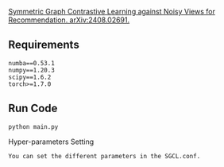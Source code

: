[Symmetric Graph Contrastive Learning against Noisy Views for Recommendation. arXiv:2408.02691.](https://arxiv.org/pdf/2408.02691)


<h2>Requirements</h2>
	
```
numba==0.53.1
numpy==1.20.3
scipy==1.6.2
torch>=1.7.0
```
<h2>Run Code</h2>

```
python main.py
```

Hyper-parameters Setting

```
You can set the different parameters in the SGCL.conf.
```
